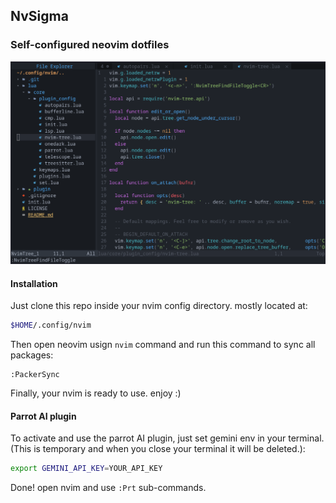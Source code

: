 ## NvSigma
### Self-configured neovim dotfiles

![NvSigma](./screenshots/nvim_screenhot.png)

#### Installation
Just clone this repo inside your nvim config directory. mostly located at:
```bash
$HOME/.config/nvim
```

Then open neovim usign `nvim` command and run this command to sync all packages:
```
:PackerSync
```

Finally, your nvim is ready to use. enjoy :)

#### Parrot AI plugin
To activate and use the parrot AI plugin, just set gemini env in your terminal. (This is temporary and when you close your terminal it will be deleted.):
```bash
export GEMINI_API_KEY=YOUR_API_KEY
```

Done! open nvim and use `:Prt` sub-commands.
